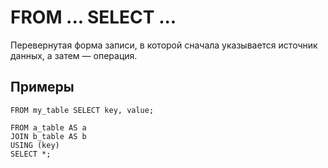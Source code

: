 # FROM ... SELECT ...

Перевернутая форма записи, в которой сначала указывается источник данных, а затем — операция.

## Примеры

``` yql
FROM my_table SELECT key, value;
```

``` yql
FROM a_table AS a
JOIN b_table AS b
USING (key)
SELECT *;
```